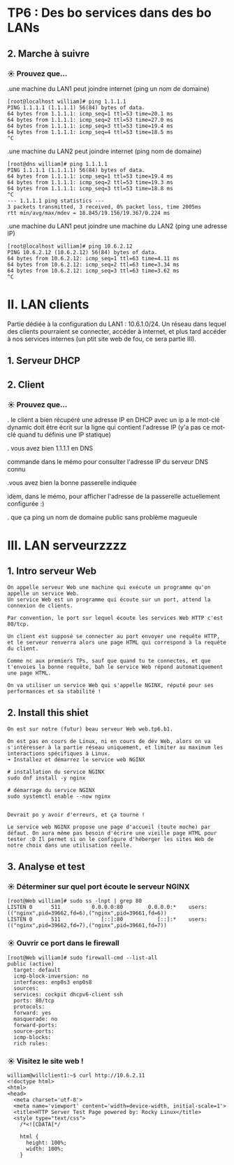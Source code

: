 # TP6 : Des bo services dans des bo LANs

## 2. Marche à suivre

### ☀️ Prouvez que...

.une machine du LAN1 peut joindre internet (ping un nom de domaine)
```
[root@localhost william]# ping 1.1.1.1
PING 1.1.1.1 (1.1.1.1) 56(84) bytes of data.
64 bytes from 1.1.1.1: icmp_seq=1 ttl=53 time=20.1 ms
64 bytes from 1.1.1.1: icmp_seq=2 ttl=53 time=27.0 ms
64 bytes from 1.1.1.1: icmp_seq=3 ttl=53 time=19.4 ms
64 bytes from 1.1.1.1: icmp_seq=4 ttl=53 time=18.5 ms
^C
```

.une machine du LAN2 peut joindre internet (ping nom de domaine)
```
[root@dns william]# ping 1.1.1.1
PING 1.1.1.1 (1.1.1.1) 56(84) bytes of data.
64 bytes from 1.1.1.1: icmp_seq=1 ttl=53 time=19.4 ms
64 bytes from 1.1.1.1: icmp_seq=2 ttl=53 time=19.3 ms
64 bytes from 1.1.1.1: icmp_seq=3 ttl=53 time=18.8 ms
^C
--- 1.1.1.1 ping statistics ---
3 packets transmitted, 3 received, 0% packet loss, time 2005ms
rtt min/avg/max/mdev = 18.845/19.156/19.367/0.224 ms
```
.une machine du LAN1 peut joindre une machine du LAN2 (ping une adresse IP)
```
[root@localhost william]# ping 10.6.2.12
PING 10.6.2.12 (10.6.2.12) 56(84) bytes of data.
64 bytes from 10.6.2.12: icmp_seq=1 ttl=63 time=4.11 ms
64 bytes from 10.6.2.12: icmp_seq=2 ttl=63 time=3.34 ms
64 bytes from 10.6.2.12: icmp_seq=3 ttl=63 time=3.62 ms
^C
```
# II. LAN clients
Partie dédiée à la configuration du LAN1 : 10.6.1.0/24. Un réseau dans lequel des clients pourraient se connecter, accéder à internet, et plus tard accéder à nos services internes (un ptit site web de fou, ce sera partie III).

## 1. Serveur DHCP
## 2. Client

### ☀️ Prouvez que...

. le client a bien récupéré une adresse IP en DHCP
avec un ip a le mot-clé dynamic doit être écrit sur la ligne qui contient l'adresse IP
(y'a pas ce mot-clé quand tu définis une IP statique)


. vous avez bien 1.1.1.1 en DNS

commande dans le mémo pour consulter l'adresse IP du serveur DNS connu


.vous avez bien la bonne passerelle indiquée

idem, dans le mémo, pour afficher l'adresse de la passerelle actuellement configurée :)


. que ça ping un nom de domaine public sans problème magueule

# III. LAN serveurzzzz
## 1. Intro serveur Web
```
On appelle serveur Web une machine qui exécute un programme qu'on appelle un service Web.
Un service Web est un programme qui écoute sur un port, attend la connexion de clients.

Par convention, le port sur lequel écoute les services Web HTTP c'est 80/tcp.

Un client est supposé se connecter au port envoyer une requête HTTP, et le serveur renverra alors une page HTML qui correspond à la requête du client.

Comme nc aux premiers TPs, sauf que quand tu te connectes, et que t'envoies la bonne requête, bah le service Web répond automatiquement une page HTML.

On va utiliser un service Web qui s'appelle NGINX, réputé pour ses performances et sa stabilité !
```
## 2. Install this shiet
```
On est sur notre (futur) beau serveur Web web.tp6.b1.

On est pas en cours de Linux, ni en cours de dév Web, alors on va s'intéresser à la partie réseau uniquement, et limiter au maximum les interactions spécifiques à Linux.
➜ Installez et démarrez le service web NGINX

# installation du service NGINX
sudo dnf install -y nginx

# démarrage du service NGINX
sudo systemctl enable --now nginx


Devrait po y avoir d'erreurs, et ça tourne !

Le service web NGINX propose une page d'accueil (toute moche) par défaut. On aura même pas besoin d'écrire une vieille page HTML pour tester :D Il permet si on le configure d'héberger les sites Web de notre choix dans une utilisation réelle.
```
## 3. Analyse et test
### ☀️ Déterminer sur quel port écoute le serveur NGINX

```
[root@Web william]# sudo ss -lnpt | grep 80
LISTEN 0      511          0.0.0.0:80        0.0.0.0:*    users:(("nginx",pid=39662,fd=6),("nginx",pid=39661,fd=6))
LISTEN 0      511             [::]:80           [::]:*    users:(("nginx",pid=39662,fd=7),("nginx",pid=39661,fd=7))
```
### ☀️ Ouvrir ce port dans le firewall

```
[root@Web william]# sudo firewall-cmd --list-all
public (active)
  target: default
  icmp-block-inversion: no
  interfaces: enp0s3 enp0s8
  sources:
  services: cockpit dhcpv6-client ssh
  ports: 80/tcp
  protocols:
  forward: yes
  masquerade: no
  forward-ports:
  source-ports:
  icmp-blocks:
  rich rules:
  ```
### ☀️ Visitez le site web !
  ```
  william@willclient1:~$ curl http://10.6.2.11
<!doctype html>
<html>
  <head>
    <meta charset='utf-8'>
    <meta name='viewport' content='width=device-width, initial-scale=1'>
    <title>HTTP Server Test Page powered by: Rocky Linux</title>
    <style type="text/css">
      /*<![CDATA[*/

      html {
        height: 100%;
        width: 100%;
      }
```
